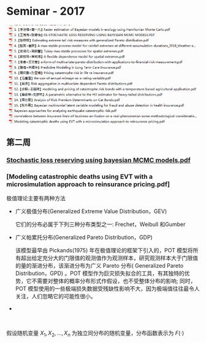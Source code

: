 # Seminar - 2017

 ![论文排序](论文排序.png)

## 第二周
### [Stochastic loss reserving using bayesian MCMC models.pdf](https://github.com/lzx89757/Actuarial-Literatures/blob/master/papers/Stochastic%20loss%20reserving%20using%20bayesian%20MCMC%20models.pdf)

### [Modeling catastrophic deaths using EVT with a microsimulation approach to reinsurance pricing.pdf]


极值理论主要有两种方法

* 广义极值分布(Generalized Extreme Value Distribution，GEV)

  它们的分布必属于下列三种分布类型之一: Frechet，Weibull 和Gumber

* 广义帕累托分布(Generalized Pareto Distribution，GDP)

  该模型最早由 Pickands(1975)  年在极值理论的框架下引入的，POT 模型将所有超出给定充分大的门限值的观测值作为观测样本，研究观测样本大于门限值的量的渐进分布，该渐进分布为广义 Pareto  分布( Generalized Pareto Distribution，GPD) 。POT 模型作为巨灾损失拟合的工具，有其独特的优势，它不需要对整体的概率分布形式作假设，也不受整体分布的影响; 同时，POT 模型使用的一些极端损失数据受残缺性影响不大，因为极端值往往最令人关注，人们忽略它的可能性很小。

* ​

  ​


假设随机变量 $X_{1}, X_{2},...,X_{n}$ 为独立同分布的随机变量，分布函数表示为 $F(\cdot)​$